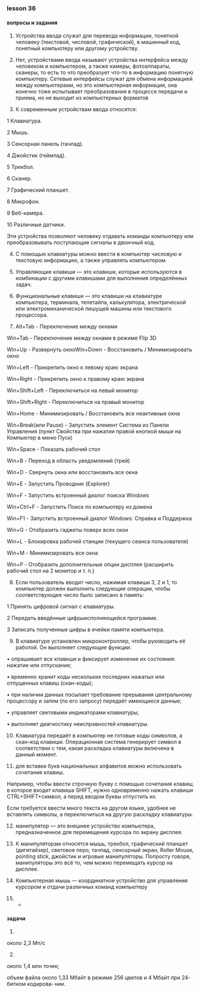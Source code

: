 ### lesson 36
#### **вопросы и задания**

1) Устройства ввода служат для перевода информации, понятной человеку (текстовой, числовой, графической), в машинный код, понятный компьютеру или другому устройству.

2) Нет, устройствами ввода называют устройства интерфейса между человеком и компьютером, а также камеры, фотоаппараты, сканеры, то есть то что преобразует что-то в информацию понятную компьютеру. Сетевые интерфейсы служат для обмена информацией между компьютерами, но это компьютерная информация, она конечно тоже испытывает преобразования в процессе передачи и приема, но не выходит из компьютерных форматов

3) К современным устройствам ввода относятся:
 
 1 Клавиатура.
 
 2 Мышь.
 
 3 Сенсорная панель (тачпад).
 
 4 Джойстик (геймпад).
 
 5 Трекбол.
 
 6 Сканер.
 
 7 Графический планшет.
 
 8 Микрофон.
 
 9 Веб-камера.
 
 10 Различные датчики.

Эти устройства позволяют человеку отдавать команды компьютеру или преобразовывать поступающие сигналы в двоичный код.

4) С помощью клавиатуры можно ввести в компьютер числовую и текстовую информацию, а также управлять компьютером.

5) Управляющие клавиши — это клавиши, которые используются в комбинации с другими клавишами для выполнения определённых задач.

6) Функциональные клавиши — это клавиши на клавиатуре компьютера, терминала, телетайпа, калькулятора, электрической или электромеханической пишущей машины или текстового процессора.

7) Alt+Tab - Переключение между окнами 

Win+Tab - Переключение между окнами в режиме Flip 3D 

Win+Up - Развернуть окноWin+Down - Восстановить / Минимизировать окно 

Win+Left - Прикрепить окно к левому краю экрана 

Win+Right - Прикрепить окно к правому краю экрана 

Win+Shift+Left - Переключиться на левый монитор 

Win+Shift+Right - Переключиться на правый монитор 

Win+Home - Минимизировать / Восстановить все неактивные окна 

Win+Break(или Pause) - Запустить элемент Система из Панели Управления (пункт Свойства при нажатии правой кнопкой мыши на Компьютер в меню Пуск) 

Win+Space - Показать рабочий стол 

Win+B - Переход в область уведомлений (трей) 

Win+D - Свернуть окна или восстановить все окна 

Win+E - Запустить Проводник (Explorer) 

Win+F - Запустить встроенный диалог поиска Windows 

Win+Ctrl+F - Запустить Поиск по компьютеру из домена 

Win+F1 - Запустить встроенный диалог Windows: Справка и Поддержка 

Win+G - Отобразить гаджеты поверх всех окон 

Win+L - Блокировка рабочей станции (текущего сеанса пользователя) 

Win+M - Минимизировать все окна 

Win+P - Отобразить дополнительные опции дисплея (расширить рабочий стол на 2 монитор и т. п.)

8) Если пользователь вводит число, нажимая клавиши 3, 2 и 1, то компьютер должен выполнить следующие операции, чтобы соответствующее число было записано в память: 

 1 Принять цифровой сигнал с клавиатуры. 
 
 2 Передать введённые цифрыисполняющейся программе. 
 
 3 Записать полученные цифры в ячейки памяти компьютера.

9) В клавиатуре установлен микроконтроллер, чтобы руководить её работой. Он выполняет следующие функции:

 • опрашивает все клавиши и фиксирует изменение их состояния: нажатие или отпускание; 
 
 • временно хранит коды нескольких последних нажатых или отпущенных клавиш (скан-коды); 
 
 • при наличии данных посылает требование прерывания центральному процессору и затем (по его запросу) передаёт имеющиеся данные; 
 
 • управляет световыми индикаторами клавиатуры; 
 
 • выполняет диагностику неисправностей клавиатуры. 

10) Клавиатура передаёт в компьютер не готовые коды символов, а скан-код клавиши. Операционная система генерирует символ в соответствии с тем, какая раскладка клавиатуры включена в данный момент.

11) для вставки букв национальных алфавитов можно использовать сочетания клавиш.

Например, чтобы ввести строчную букву с помощью сочетания клавиш, в которое входит клавиша SHIFT, нужно одновременно нажать клавиши CTRL+SHIFT+символ, а перед вводом буквы отпустить их.

Если требуется ввести много текста на другом языке, удобнее не вставлять символы, а переключиться на другую раскладку клавиатуры.

12) манипулятор — это внешнее устройство компьютера, предназначенное для перемещения курсора по экрану дисплея. 

13) К манипуляторам относятся мышь, трекбол, графический планшет (дигитайзер), световое перо, тачпад, сенсорный экран, Roller Mouse, pointing stick, джойстик и игровые манипуляторы. Попросту говоря, манипуляторы это всё то, чем можно перемещать курсор на дисплее.

14) Компьютерная мышь — координатное устройство для управления курсором и отдачи различных команд компьютеру

15) -

#### **задачи**
1)

около 2,3 Мп/с  

2)

около 1,4 млн точек;   

объем файла около 1,33 Мбайт в режиме 256 цветов и 4 Мбайт при 24‐битном кодирова‐ 
нии.
